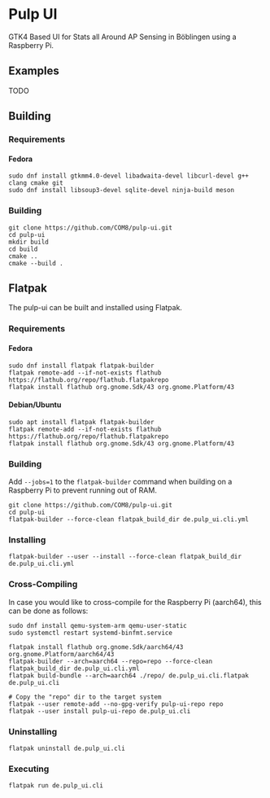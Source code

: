 # Pulp UI
GTK4 Based UI for Stats all Around AP Sensing in Böblingen using a Raspberry Pi.

## Examples
TODO

## Building

### Requirements
#### Fedora
```
sudo dnf install gtkmm4.0-devel libadwaita-devel libcurl-devel g++ clang cmake git
sudo dnf install libsoup3-devel sqlite-devel ninja-build meson
```

### Building
```
git clone https://github.com/COM8/pulp-ui.git
cd pulp-ui
mkdir build
cd build
cmake ..
cmake --build .
```

## Flatpak
The pulp-ui can be built and installed using Flatpak.

### Requirements
#### Fedora
```
sudo dnf install flatpak flatpak-builder
flatpak remote-add --if-not-exists flathub https://flathub.org/repo/flathub.flatpakrepo
flatpak install flathub org.gnome.Sdk/43 org.gnome.Platform/43
```

#### Debian/Ubuntu
```
sudo apt install flatpak flatpak-builder
flatpak remote-add --if-not-exists flathub https://flathub.org/repo/flathub.flatpakrepo
flatpak install flathub org.gnome.Sdk/43 org.gnome.Platform/43
```

### Building
Add `--jobs=1` to the `flatpak-builder` command when building on a Raspberry Pi to prevent running out of RAM.
```
git clone https://github.com/COM8/pulp-ui.git
cd pulp-ui
flatpak-builder --force-clean flatpak_build_dir de.pulp_ui.cli.yml
```

### Installing
```
flatpak-builder --user --install --force-clean flatpak_build_dir de.pulp_ui.cli.yml
```

### Cross-Compiling
In case you would like to cross-compile for the Raspberry Pi (aarch64), this can be done as follows:
```
sudo dnf install qemu-system-arm qemu-user-static
sudo systemctl restart systemd-binfmt.service

flatpak install flathub org.gnome.Sdk/aarch64/43 org.gnome.Platform/aarch64/43
flatpak-builder --arch=aarch64 --repo=repo --force-clean flatpak_build_dir de.pulp_ui.cli.yml
flatpak build-bundle --arch=aarch64 ./repo/ de.pulp_ui.cli.flatpak de.pulp_ui.cli

# Copy the "repo" dir to the target system
flatpak --user remote-add --no-gpg-verify pulp-ui-repo repo
flatpak --user install pulp-ui-repo de.pulp_ui.cli
```

### Uninstalling
```
flatpak uninstall de.pulp_ui.cli
```

### Executing
```
flatpak run de.pulp_ui.cli
```
